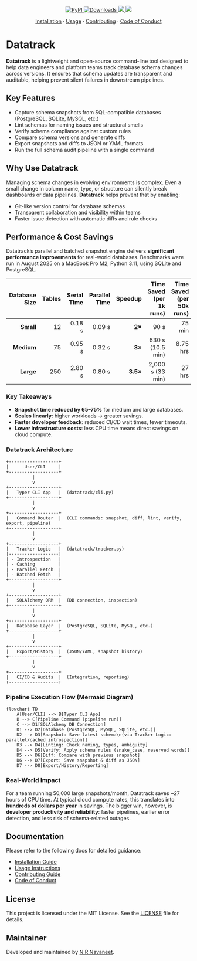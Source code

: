 <p align="center">
  <a href="https://pypi.org/project/dbtracker/">
    <img alt="PyPI" src="https://img.shields.io/pypi/v/dbtracker?color=0052FF&labelColor=090422" />
  </a>
  <a href="https://pypi.org/project/dbtracker/">
    <img alt="Downloads" src="https://img.shields.io/pypi/dm/dbtracker?color=0052FF&labelColor=090422" />
  </a>
  <a href="https://github.com/nrnavaneet/datatrack">
    <img src="https://img.shields.io/github/stars/nrnavaneet/datatrack?color=0052FF&labelColor=090422" />
  </a>
  <a href="https://github.com/nrnavaneet/datatrack/pulse">
    <img src="https://img.shields.io/github/commit-activity/m/nrnavaneet/datatrack?color=0052FF&labelColor=090422" />
  </a>
</p>

<p align="center">
  <a href="https://github.com/nrnavaneet/datatrack/tree/main/docs/INSTALLATION.md">Installation</a>
  ·
  <a href="https://github.com/nrnavaneet/datatrack/tree/main/docs/USAGE.md">Usage</a>
  ·
  <a href="https://github.com/nrnavaneet/datatrack/tree/main/docs/contribute/CONTRIBUTING.md">Contributing</a>
  ·
  <a href="https://github.com/nrnavaneet/datatrack/tree/main/docs/contribute/CODE_OF_CONDUCT.md">Code of Conduct</a>
</p>

# Datatrack

**Datatrack** is a lightweight and open-source command-line tool designed to help data engineers and platform teams track database schema changes across versions. It ensures that schema updates are transparent and auditable, helping prevent silent failures in downstream pipelines.

## Key Features

- Capture schema snapshots from SQL-compatible databases (PostgreSQL, SQLite, MySQL, etc.)
- Lint schemas for naming issues and structural smells
- Verify schema compliance against custom rules
- Compare schema versions and generate diffs
- Export snapshots and diffs to JSON or YAML formats
- Run the full schema audit pipeline with a single command

## Why Use Datatrack

Managing schema changes in evolving environments is complex. Even a small change in column name, type, or structure can silently break dashboards or data pipelines. **Datatrack** helps prevent that by enabling:

- Git-like version control for database schemas
- Transparent collaboration and visibility within teams
- Faster issue detection with automatic diffs and rule checks

## Performance & Cost Savings

Datatrack’s parallel and batched snapshot engine delivers **significant performance improvements** for real-world databases.
Benchmarks were run in August 2025 on a MacBook Pro M2, Python 3.11, using SQLite and PostgreSQL.

| Database Size | Tables | Serial Time | Parallel Time | Speedup | Time Saved (per 1k runs) | Time Saved (per 50k runs) |
|--------------:|-------:|------------:|--------------:|--------:|-------------------------:|--------------------------:|
| **Small**     | 12     | 0.18 s      | 0.09 s        | **2×**  | 90 s                     | 75 min                    |
| **Medium**    | 75     | 0.95 s      | 0.32 s        | **3×**  | 630 s (10.5 min)         | 8.75 hrs                  |
| **Large**     | 250    | 2.80 s      | 0.80 s        | **3.5×**| 2,000 s (33 min)         | 27 hrs                    |

### Key Takeaways

- **Snapshot time reduced by 65–75%** for medium and large databases.
- **Scales linearly**: higher workloads → greater savings.
- **Faster developer feedback**: reduced CI/CD wait times, fewer timeouts.
- **Lower infrastructure costs**: less CPU time means direct savings on cloud compute.

### Datatrack Architecture

```text
+-------------------+
|      User/CLI     |
+-------------------+
          |
          v
+-------------------+
|   Typer CLI App   |  (datatrack/cli.py)
+-------------------+
          |
          v
+-------------------+
|   Command Router  |  (CLI commands: snapshot, diff, lint, verify, export, pipeline)
+-------------------+
          |
          v
+-------------------+
|   Tracker Logic   |  (datatrack/tracker.py)
|-------------------|
| - Introspection   |
| - Caching         |
| - Parallel Fetch  |
| - Batched Fetch   |
+-------------------+
          |
          v
+-------------------+
|   SQLAlchemy ORM  |  (DB connection, inspection)
+-------------------+
          |
          v
+-------------------+
|   Database Layer  |  (PostgreSQL, SQLite, MySQL, etc.)
+-------------------+
          |
          v
+-------------------+
|   Export/History  |  (JSON/YAML, snapshot history)
+-------------------+
          |
          v
+-------------------+
|   CI/CD & Audits  |  (Integration, reporting)
+-------------------+
```

### Pipeline Execution Flow (Mermaid Diagram)
```text
flowchart TD
    A[User/CLI] --> B[Typer CLI App]
    B --> C[Pipeline Command (pipeline run)]
    C --> D1[SQLAlchemy DB Connection]
    D1 --> D2[Database (PostgreSQL, MySQL, SQLite, etc.)]
    D2 --> D3[Snapshot: Save latest schema\n(via Tracker Logic: parallel/cached introspection)]
    D3 --> D4[Linting: Check naming, types, ambiguity]
    D4 --> D5[Verify: Apply schema rules (snake_case, reserved words)]
    D5 --> D6[Diff: Compare with previous snapshot]
    D6 --> D7[Export: Save snapshot & diff as JSON]
    D7 --> D8[Export/History/Reporting]
```

### Real-World Impact

For a team running 50,000 large snapshots/month, Datatrack saves ~27 hours of CPU time.
At typical cloud compute rates, this translates into **hundreds of dollars per year** in savings.
The bigger win, however, is **developer productivity and reliability**: faster pipelines, earlier error detection,
and less risk of schema-related outages.

## Documentation

Please refer to the following docs for detailed guidance:

- [Installation Guide](https://github.com/nrnavaneet/datatrack/tree/main/docs/INSTALLATION.md)
- [Usage Instructions](https://github.com/nrnavaneet/datatrack/tree/main/docs/USAGE.md)
- [Contributing Guide](https://github.com/nrnavaneet/datatrack/blob/main/docs/contribute/CONTRIBUTING.md)
- [Code of Conduct](https://github.com/nrnavaneet/datatrack/tree/main/docs/contributeCODE_OF_CONDUCT.md)

## License

This project is licensed under the MIT License. See the [LICENSE](https://github.com/nrnavaneet/datatrack/blob/main/LICENSE) file for details.

## Maintainer

Developed and maintained by [N R Navaneet](https://github.com/nrnavaneet).
